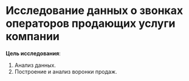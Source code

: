 # Исследование данных о звонках операторов продающих услуги компании

**Цель исследования**:
1. Анализ данных.
2. Построение и анализ воронки продаж.
